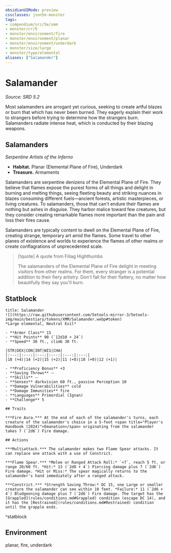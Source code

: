 ```yaml
---
obsidianUIMode: preview
cssclasses: json5e-monster
tags:
- compendium/src/5e/xmm
- monster/cr/5
- monster/environment/fire
- monster/environment/planar
- monster/environment/underdark
- monster/size/large
- monster/type/elemental
aliases: ["Salamander"]
---
```

# Salamander
*Source: SRD 5.2*  

Most salamanders are arrogant yet curious, seeking to create artful blazes or burn that which has never been burned. They eagerly explain their work to strangers before trying to determine how the strangers burn. Salamanders radiate intense heat, which is conducted by their blazing weapons.

## Salamanders

*Serpentine Artists of the Inferno*

- **Habitat.** Planar (Elemental Plane of Fire), Underdark  
- **Treasure.** Armaments  

Salamanders are serpentine denizens of the Elemental Plane of Fire. They believe that flames expose the purest forms of all things and delight in burning and melting things, seeing fleeting beauty and striking nuances in blazes consuming different fuels—ancient forests, artistic masterpieces, or living creatures. To salamanders, those that can't endure their flames are nothing but ashes in disguise. They harbor malice toward few creatures, but they consider creating remarkable flames more important than the pain and loss their fires cause.

Salamanders are typically content to dwell on the Elemental Plane of Fire, creating strange, temporary art amid the flames. Some travel to other planes of existence and worlds to experience the flames of other realms or create conflagrations of unprecedented scale.

> [!quote] A quote from Filiag Highthumbs  
> 
> The salamanders of the Elemental Plane of Fire delight in meeting visitors from other realms. For them, every stranger is a potential addition to their fiery artistry. Don't fall for their flattery, no matter how beautifully they say you'll burn.


## Statblock

```ad-statblock
title: Salamander
![](https://raw.githubusercontent.com/5etools-mirror-3/5etools-img/main/bestiary/tokens/XMM/Salamander.webp#token)
*Large elemental, Neutral Evil*

- **Armor Class** 15
- **Hit Points** 90 (`12d10 + 24`)
- **Speed** 30 ft., climb 30 ft.

|STR|DEX|CON|INT|WIS|CHA|
|:---:|:---:|:---:|:---:|:---:|:---:|
|18 (+4)|14 (+2)|15 (+2)|11 (+0)|10 (+0)|12 (+1)|

- **Proficiency Bonus** +3
- **Saving Throws** ⏤
- **Skills** ⏤
- **Senses** darkvision 60 ft., passive Perception 10
- **Damage Vulnerabilities** cold
- **Damage Immunities** fire
- **Languages** Primordial (Ignan)
- **Challenge** 5

## Traits

***Fire Aura.*** At the end of each of the salamander's turns, each creature of the salamander's choice in a 5-foot <span title="Player's Handbook (2024)">Emanation</span> originating from the salamander takes 7 (`2d6`) Fire damage.

## Actions

***Multiattack.*** The salamander makes two Flame Spear attacks. It can replace one attack with a use of Constrict.

***Flame Spear.*** *Melee or Ranged Attack Roll:* `+7`, reach 5 ft. or range 20/60 ft. *Hit:* 13 (`2d8 + 4`) Piercing damage plus 7 (`2d6`) Fire damage. *Hit or Miss:* The spear magically returns to the salamander's hand immediately after a ranged attack.

***Constrict.*** *Strength Saving Throw:* DC 15, one Large or smaller creature the salamander can see within 10 feet. *Failure:* 11 (`2d6 + 4`) Bludgeoning damage plus 7 (`2d6`) Fire damage. The target has the [Grappled](rules/conditions.md#Grappled) condition (escape DC 14), and it has the [Restrained](rules/conditions.md#Restrained) condition until the grapple ends.
```
^statblock

## Environment

planar, fire, underdark